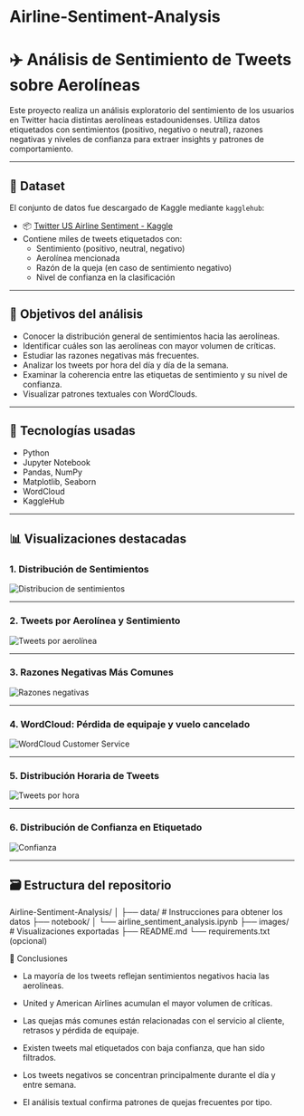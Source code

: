 # Airline-Sentiment-Analysis
# ✈️ Análisis de Sentimiento de Tweets sobre Aerolíneas

Este proyecto realiza un análisis exploratorio del sentimiento de los usuarios en Twitter hacia distintas aerolíneas estadounidenses. Utiliza datos etiquetados con sentimientos (positivo, negativo o neutral), razones negativas y niveles de confianza para extraer insights y patrones de comportamiento.

---

## 📁 Dataset

El conjunto de datos fue descargado de Kaggle mediante `kagglehub`:

- 📦 [Twitter US Airline Sentiment - Kaggle](https://www.kaggle.com/datasets/crowdflower/twitter-airline-sentiment)
- Contiene miles de tweets etiquetados con:
  - Sentimiento (positivo, neutral, negativo)
  - Aerolínea mencionada
  - Razón de la queja (en caso de sentimiento negativo)
  - Nivel de confianza en la clasificación

---

## 🎯 Objetivos del análisis

- Conocer la distribución general de sentimientos hacia las aerolíneas.
- Identificar cuáles son las aerolíneas con mayor volumen de críticas.
- Estudiar las razones negativas más frecuentes.
- Analizar los tweets por hora del día y día de la semana.
- Examinar la coherencia entre las etiquetas de sentimiento y su nivel de confianza.
- Visualizar patrones textuales con WordClouds.

---

## 🧪 Tecnologías usadas

- Python
- Jupyter Notebook
- Pandas, NumPy
- Matplotlib, Seaborn
- WordCloud
- KaggleHub

---

## 📊 Visualizaciones destacadas

### 1. Distribución de Sentimientos

![Distribucion de sentimientos](https://github.com/user-attachments/assets/6415df27-2be9-4321-9138-63694a346fce)

---

### 2. Tweets por Aerolínea y Sentimiento

![Tweets por aerolínea](images/tweets_by_airline_and_sentiment.png)

---

### 3. Razones Negativas Más Comunes

![Razones negativas](images/negative_reasons_count.png)

---

### 4. WordCloud: Pérdida de equipaje y vuelo cancelado

![WordCloud Customer Service](images/wordcloud_customer_service.png)

---

### 5. Distribución Horaria de Tweets

![Tweets por hora](images/tweets_by_hour.png)

---

### 6. Distribución de Confianza en Etiquetado

![Confianza](images/confidence_distribution.png)

---

## 🗃 Estructura del repositorio

Airline-Sentiment-Analysis/
│
├── data/ # Instrucciones para obtener los datos
├── notebook/
│ └── airline_sentiment_analysis.ipynb
├── images/ # Visualizaciones exportadas
├── README.md
└── requirements.txt (opcional)


📌 Conclusiones
- La mayoría de los tweets reflejan sentimientos negativos hacia las aerolíneas.

- United y American Airlines acumulan el mayor volumen de críticas.

- Las quejas más comunes están relacionadas con el servicio al cliente, retrasos y pérdida de equipaje.

- Existen tweets mal etiquetados con baja confianza, que han sido filtrados.

- Los tweets negativos se concentran principalmente durante el día y entre semana.

- El análisis textual confirma patrones de quejas frecuentes por tipo.
